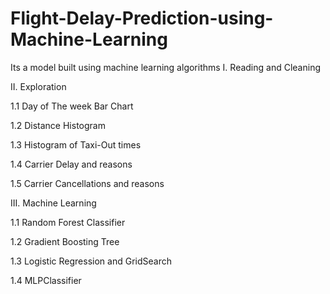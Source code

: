 # Flight-Delay-Prediction-using-Machine-Learning
Its a model built using machine learning algorithms
I. Reading and Cleaning

II. Exploration

1.1 Day of The week Bar Chart

1.2 Distance Histogram

1.3 Histogram of Taxi-Out times

1.4 Carrier Delay and reasons

1.5 Carrier Cancellations and reasons

III. Machine Learning

1.1 Random Forest Classifier

1.2 Gradient Boosting Tree

1.3 Logistic Regression and GridSearch

1.4 MLPClassifier


